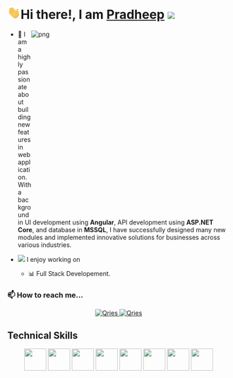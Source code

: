 <h1> <img src="https://raw.githubusercontent.com/ABSphreak/ABSphreak/master/gifs/Hi.gif" width="30px">Hi there!, I am <a href="https://github.com/Riopradheep007">Pradheep</a> <img src="https://emojis.slackmojis.com/emojis/images/1531849430/4246/blob-sunglasses.gif?1531849430" width="30px"></h1>
</h1>



 <img align="right" alt="png" src="https://user-images.githubusercontent.com/46066018/121811092-d963ab00-cc80-11eb-850f-fe900240a1c0.png" width="450" height="410" />


- 🔭  I am a highly passionate about building new features in web application. With a background in UI development using **Angular**, API development using **ASP.NET Core**, and  database in  **MSSQL**, I have successfully designed many new modules and implemented innovative solutions  for businesses across various industries.


- <img src="https://media.giphy.com/media/WUlplcMpOCEmTGBtBW/giphy.gif" width="30">  I enjoy working on
  - 📊 Full Stack Developement.



### 📫 How to reach me...
<p align="center">
<a href="mailto:pradheep1341@gmail.com">
         <img alt="Qries" src="https://user-images.githubusercontent.com/46066018/121809805-ec27b100-cc7b-11eb-9422-b9bfeffa724e.png"
         width="50" height="50">
      </a>   
 
 
 
<a href="https://www.linkedin.com/in/pradheep-m-24510a173/">
         <img alt="Qries" src="https://github.com/Riopradheep007/Riopradheep007/assets/46066018/51cb66b0-c286-435f-8e34-34cefcef1508"
         width="50" height="50">
      </a>

</p>



## Technical Skills
<p align="center">
 
<img src="https://github.com/Riopradheep007/Riopradheep007/assets/46066018/ffe627f9-4632-40a3-b6ae-d9a93a55763a" width="50" height="50">
 <img src = "https://github.com/Riopradheep007/Riopradheep007/assets/46066018/b3a50126-52be-4c49-84c9-c03d2c283ff4" width="50" height="50">
 <img src = "https://github.com/Riopradheep007/Riopradheep007/assets/46066018/ded21741-b679-402d-bd3b-033774cc0912" width="50" height="50">
 <img src = "https://github.com/Riopradheep007/Riopradheep007/assets/46066018/1bc0c218-0620-463b-8fbf-a9e990bf91ea" width="50" height="50">
 <img src = "https://github.com/Riopradheep007/Riopradheep007/assets/46066018/c6af3a8b-7af9-41ba-8136-030eeff8623d" width="50" height="50">
 <img src = "https://github.com/Riopradheep007/Riopradheep007/assets/46066018/8402ea22-0e33-43ac-afc2-3451260a1583" width="50" height="50">
 <img src = "https://github.com/Riopradheep007/Riopradheep007/assets/46066018/f0dddf3b-88a0-4b2f-9d70-d57cd4c9da39" width="50" height="50">
 <img src = "https://github.com/Riopradheep007/Riopradheep007/assets/46066018/7bb41f9a-8098-417c-b76f-02e2e9a4d3959" width="50" height="50">

</p>

 


